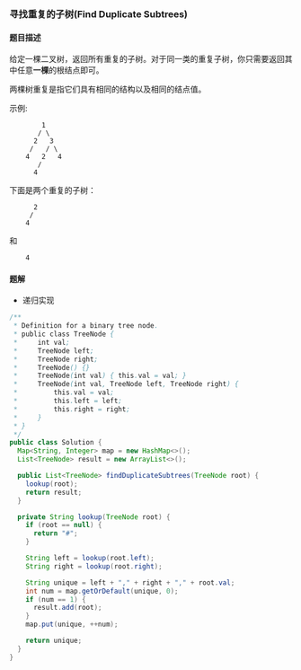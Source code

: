 ### 寻找重复的子树(Find Duplicate Subtrees)

#### 题目描述

给定一棵二叉树，返回所有重复的子树。对于同一类的重复子树，你只需要返回其中任意**一棵**的根结点即可。

两棵树重复是指它们具有相同的结构以及相同的结点值。

示例:

```
        1
       / \
      2   3
     /   / \
    4   2   4
       /
      4
```

下面是两个重复的子树：

```
      2
     /
    4
```

和

```
    4
```

#### 题解

- 递归实现

```java
/**
 * Definition for a binary tree node.
 * public class TreeNode {
 *     int val;
 *     TreeNode left;
 *     TreeNode right;
 *     TreeNode() {}
 *     TreeNode(int val) { this.val = val; }
 *     TreeNode(int val, TreeNode left, TreeNode right) {
 *         this.val = val;
 *         this.left = left;
 *         this.right = right;
 *     }
 * }
 */
public class Solution {
  Map<String, Integer> map = new HashMap<>();
  List<TreeNode> result = new ArrayList<>();

  public List<TreeNode> findDuplicateSubtrees(TreeNode root) {
    lookup(root);
    return result;
  }

  private String lookup(TreeNode root) {
    if (root == null) {
      return "#";
    }

    String left = lookup(root.left);
    String right = lookup(root.right);

    String unique = left + "," + right + "," + root.val;
    int num = map.getOrDefault(unique, 0);
    if (num == 1) {
      result.add(root);
    }
    map.put(unique, ++num);

    return unique;
  }
}
```
